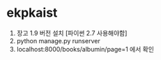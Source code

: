 # ekpkaist

1. 장고 1.9 버전 설치 [파이썬 2.7 사용해야함]
2. python manage.py runserver
3. localhost:8000/books/albumin/page=1 에서 확인
